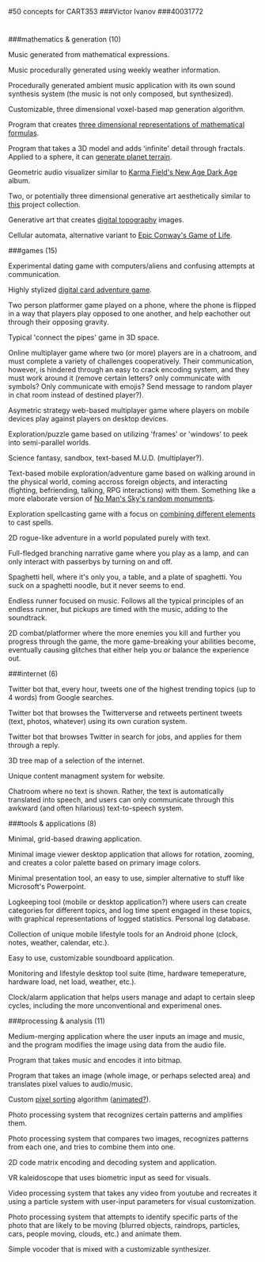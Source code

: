 #50 concepts for CART353
###Victor Ivanov
###40031772

#

###mathematics & generation (10)

Music generated from mathematical expressions.

Music procedurally generated using weekly weather information.

Procedurally generated ambient music application with its own sound synthesis system (the music is not only composed, but synthesized).

Customizable, three dimensional voxel-based map generation algorithm.

Program that creates [three dimensional representations of mathematical formulas](https://www.behance.net/gallery/7618879/MathRules-Strange-Attractors).

Program that takes a 3D model and adds 'infinite' detail through fractals. Applied to a sphere, it can [generate planet terrain](http://wiki.xxiivv.com/serventines).

Geometric audio visualizer similar to [Karma Field's New Age Dark Age](https://www.youtube.com/watch?v=Q64xPR6Y5ZI) album.

Two, or potentially three dimensional generative art aesthetically similar to [this](https://www.flickr.com/photos/solaas/albums/72157613484932009) project collection.

Generative art that creates [digital topography](http://butdoesitfloat.com/The-fortieth-wave-ploughed-through-an-abstract-topography-bearing-no) images.

Cellular automata, alternative variant to [Epic Conway's Game of Life](http://www.math.cornell.edu/~lipa/mec/banner.png).

###games (15)

Experimental dating game with computers/aliens and confusing attempts at communication.

Highly stylized [digital card adventure game](https://www.youtube.com/watch?v=GNoZrr56GqA).

Two person platformer game played on a phone, where the phone is flipped in a way that players play opposed to one another, and help eachother out through their opposing gravity.

Typical 'connect the pipes' game in 3D space.

Online multiplayer game where two (or more) players are in a chatroom, and must complete a variety of challenges cooperatively. Their communication, however, is hindered through an easy to crack encoding system, and they must work around it (remove certain letters? only communicate with symbols? Only communicate with emojis? Send message to random player in chat room instead of destined player?).

Asymetric strategy web-based multiplayer game where players on mobile devices play against players on desktop devices.

Exploration/puzzle game based on utilizing 'frames' or 'windows' to peek into semi-parallel worlds.

Science fantasy, sandbox, text-based M.U.D. (multiplayer?).

Text-based mobile exploration/adventure game based on walking around in the physical world, coming accross foreign objects, and interacting (fighting, befriending, talking, RPG interactions) with them. Something like a more elaborate version of [No Man's Sky's random monuments](http://static2.gamespot.com/uploads/original/1406/14063904/3108371-no+man's+sky_20160809081414.jpg).

Exploration spellcasting game with a focus on [combining different elements](http://store.steampowered.com/app/42910/) to cast spells.

2D rogue-like adventure in a world populated purely with text.

Full-fledged branching narrative game where you play as a lamp, and can only interact with passerbys by turning on and off.

Spaghetti hell, where it's only you, a table, and a plate of spaghetti. You suck on a spaghetti noodle, but it never seems to end.

Endless runner focused on music. Follows all the typical principles of an endless runner, but pickups are timed with the music, adding to the soundtrack.

2D combat/platformer where the more enemies you kill and further you progress through the game, the more game-breaking your abilities become, eventually causing glitches that either help you or balance the experience out.

###internet (6)

Twitter bot that, every hour, tweets one of the highest trending topics (up to 4 words) from Google searches.

Twitter bot that browses the Twitterverse and retweets pertinent tweets (text, photos, whatever) using its own curation system.

Twitter bot that browses Twitter in search for jobs, and applies for them through a reply.

3D tree map of a selection of the internet.

Unique content managment system for website.

Chatroom where no text is shown. Rather, the text is automatically translated into speech, and users can only communicate through this awkward (and often hilarious) text-to-speech system.

###tools & applications (8)

Minimal, grid-based drawing application.

Minimal image viewer desktop application that allows for rotation, zooming, and creates a color palette based on primary image colors.

Minimal presentation tool, an easy to use, simpler alternative to stuff like Microsoft's Powerpoint.

Logkeeping tool (mobile or desktop application?) where users can create categories for different topics, and log time spent engaged in these topics, with graphical representations of logged statistics. Personal log database.

Collection of unique mobile lifestyle tools for an Android phone (clock, notes, weather, calendar, etc.).

Easy to use, customizable soundboard application.

Monitoring and lifestyle desktop tool suite (time, hardware temeperature, hardware load, net load, weather, etc.).

Clock/alarm application that helps users manage and adapt to certain sleep cycles, including the more unconventional and experimenal ones.

###processing & analysis (11)

Medium-merging application where the user inputs an image and music, and the program modifies the image using data from the audio file.

Program that takes music and encodes it into bitmap.

Program that takes an image (whole image, or perhaps selected area) and translates pixel values to audio/music.

Custom [pixel sorting](http://i.imgur.com/zXOKZny.png) algorithm ([animated?](https://68.media.tumblr.com/49310879b89622142c2d0c618b218b9b/tumblr_ohxc3g03kN1vxnjybo1_500.gif)).

Photo processing system that recognizes certain patterns and amplifies them.

Photo processing system that compares two images, recognizes patterns from each one, and tries to combine them into one.

2D code matrix encoding and decoding system and application.

VR kaleidoscope that uses biometric input as seed for visuals.

Video processing system that takes any video from youtube and recreates it using a particle system with user-input parameters for visual customization.

Photo processing system that attempts to identify specific parts of the photo that are likely to be moving (blurred objects, raindrops, particles, cars, people moving, clouds, etc.) and animate them.

Simple vocoder that is mixed with a customizable synthesizer.
